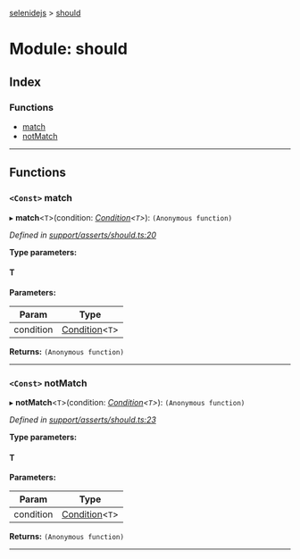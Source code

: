 [selenidejs](../README.md) > [should](../modules/should.md)

# Module: should

## Index

### Functions

* [match](should.md#match)
* [notMatch](should.md#notmatch)

---

## Functions

<a id="match"></a>

### `<Const>` match

▸ **match**<`T`>(condition: *[Condition](condition.md)<`T`>*): `(Anonymous function)`

*Defined in [support/asserts/should.ts:20](https://github.com/KnowledgeExpert/selenidejs/blob/master/lib/support/asserts/should.ts#L20)*

**Type parameters:**

#### T 
**Parameters:**

| Param | Type |
| ------ | ------ |
| condition | [Condition](condition.md)<`T`> |

**Returns:** `(Anonymous function)`

___
<a id="notmatch"></a>

### `<Const>` notMatch

▸ **notMatch**<`T`>(condition: *[Condition](condition.md)<`T`>*): `(Anonymous function)`

*Defined in [support/asserts/should.ts:23](https://github.com/KnowledgeExpert/selenidejs/blob/master/lib/support/asserts/should.ts#L23)*

**Type parameters:**

#### T 
**Parameters:**

| Param | Type |
| ------ | ------ |
| condition | [Condition](condition.md)<`T`> |

**Returns:** `(Anonymous function)`

___

